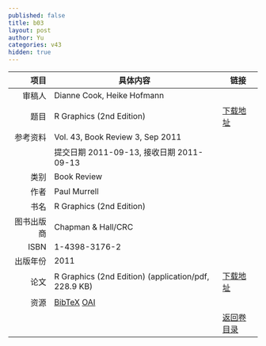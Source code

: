```yaml
---
published: false
title: b03
layout: post
author: Yu
categories: v43
hidden: true
---
```


| 项目 | 具体内容 | 链接 |
|---:|---|---|
| 审稿人 | Dianne Cook, Heike Hofmann| |
| 题目 |R Graphics (2nd Edition) | [下载地址](http://www.jstatsoft.org/v43/b03/paper) |
| 参考资料 |Vol. 43, Book Review 3, Sep 2011 | |
| | 提交日期 2011-09-13, 接收日期 2011-09-13| | 
| 类别 | Book Review| |
| 作者 | Paul Murrell| |
| 书名| R Graphics (2nd Edition)| |
| 图书出版商 | Chapman & Hall/CRC| |
| ISBN | 1-4398-3176-2| |
| 出版年份 | 2011| |
| 论文 | R Graphics (2nd Edition)  (application/pdf, 228.9 KB)| [下载地址](http://www.jstatsoft.org/v43/b03/paper) |
| 资源 | [BibTeX](http://www.jstatsoft.org/v43/b03/bibtex) [OAI](http://www.jstatsoft.org/oai?verb=GetRecord&identifier=oai.jstatsoft/v43/b03&prefix=oai_dc)| |
| |  | [返回卷目录]({{site.baseurl}}/volume/v43.html) |